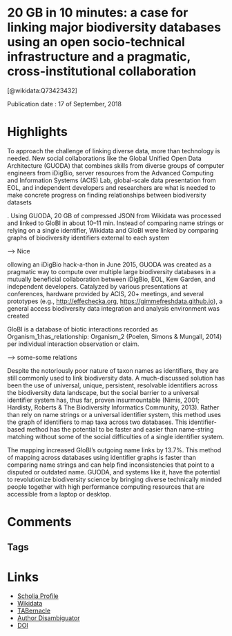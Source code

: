 
20 GB in 10 minutes: a case for linking major biodiversity databases using an open socio-technical infrastructure and a pragmatic, cross-institutional collaboration
====================================================================================================================================================================
  
  [@wikidata:Q73423432]  
  
Publication date : 17 of September, 2018  

# Highlights

To approach the challenge of linking diverse data, more than technology
is needed. New social collaborations like the Global Unified Open Data Architecture
(GUODA) that combines skills from diverse groups of computer engineers from
iDigBio, server resources from the Advanced Computing and Information Systems
(ACIS) Lab, global-scale data presentation from EOL, and independent developers
and researchers are what is needed to make concrete progress on finding relationships
between biodiversity datasets

. Using GUODA, 20 GB of compressed JSON from Wikidata was processed and linked to GloBI in about
10–11 min. Instead of comparing name strings or relying on a single identifier, Wikidata
and GloBI were linked by comparing graphs of biodiversity identifiers external to each
system

--> Nice

ollowing an iDigBio hack-a-thon in June 2015, GUODA was created as a pragmatic way to
compute over multiple large biodiversity databases in a mutually beneficial collaboration
between iDigBio, EOL, Kew Garden, and independent developers. Catalyzed by various
presentations at conferences, hardware provided by ACIS, 20+ meetings, and several
prototypes (e.g., http://effechecka.org, https://gimmefreshdata.github.io), a general access
biodiversity data integration and analysis environment was created

GloBI is a database of biotic interactions recorded as Organism_1:has_relationship:
Organism_2 (Poelen, Simons & Mungall, 2014) per individual interaction observation or
claim.

--> some-some relations

Despite the notoriously poor nature of taxon names as identifiers, they are still commonly
used to link biodiversity data. A much-discussed solution has been the use of universal,
unique, persistent, resolvable identifiers across the biodiversity data landscape, but the
social barrier to a universal identifier system has, thus far, proven insurmountable (Nimis,
2001; Hardisty, Roberts & The Biodiversity Informatics Community, 2013). Rather than rely
on name strings or a universal identifier system, this method uses the graph of identifiers to
map taxa across two databases. This identifier-based method has the potential to be faster
and easier than name-string matching without some of the social difficulties of a single
identifier system.

The mapping increased GloBI’s outgoing
name links by 13.7%. This method of mapping across databases using identifier graphs
is faster than comparing name strings and can help find inconsistencies that point to a
disputed or outdated name. GUODA, and systems like it, have the potential to revolutionize
biodiversity science by bringing diverse technically minded people together with high
performance computing resources that are accessible from a laptop or desktop.

# Comments

## Tags

# Links
  
 * [Scholia Profile](https://scholia.toolforge.org/work/Q73423432)  
 * [Wikidata](https://www.wikidata.org/wiki/Q73423432)  
 * [TABernacle](https://tabernacle.toolforge.org/?#/tab/manual/Q73423432/P921%3BP4510)  
 * [Author Disambiguator](https://author-disambiguator.toolforge.org/work_item_oauth.php?id=Q73423432&batch_id=&match=1&author_list_id=&doit=Get+author+links+for+work)  
 * [DOI](https://doi.org/10.7717/PEERJ-CS.164)  
